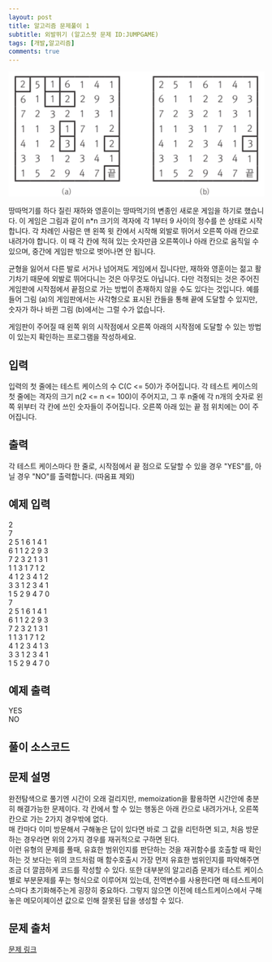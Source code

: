 ```yaml
---
layout: post
title: 알고리즘 문제풀이 1
subtitle: 외발뛰기 (알고스팟 문제 ID:JUMPGAME)
tags: [개발,알고리즘]
comments: true
---    
```



![problem-img](/assets/img/jumpgame.png)

땅따먹기를 하다 질린 재하와 영훈이는 땅따먹기의 변종인 새로운 게임을 하기로 했습니다. 이 게임은 그림과 같이 n*n 크기의 격자에 각 1부터 9 사이의 정수를 쓴 상태로 시작합니다. 각 차례인 사람은 맨 왼쪽 윗 칸에서 시작해 외발로 뛰어서 오른쪽 아래 칸으로 내려가야 합니다. 이 때 각 칸에 적혀 있는 숫자만큼 오른쪽이나 아래 칸으로 움직일 수 있으며, 중간에 게임판 밖으로 벗어나면 안 됩니다.

균형을 잃어서 다른 발로 서거나 넘어져도 게임에서 집니다만, 재하와 영훈이는 젊고 활기차기 때문에 외발로 뛰어다니는 것은 아무것도 아닙니다. 다만 걱정되는 것은 주어진 게임판에 시작점에서 끝점으로 가는 방법이 존재하지 않을 수도 있다는 것입니다. 예를 들어 그림 (a)의 게임판에서는 사각형으로 표시된 칸들을 통해 끝에 도달할 수 있지만, 숫자가 하나 바뀐 그림 (b)에서는 그럴 수가 없습니다.

게임판이 주어질 때 왼쪽 위의 시작점에서 오른쪽 아래의 시작점에 도달할 수 있는 방법이 있는지 확인하는 프로그램을 작성하세요.

## 입력

입력의 첫 줄에는 테스트 케이스의 수 C(C <= 50)가 주어집니다. 각 테스트 케이스의 첫 줄에는 격자의 크기 n(2 <= n <= 100)이 주어지고, 그 후 n줄에 각 n개의 숫자로 왼쪽 위부터 각 칸에 쓰인 숫자들이 주어집니다. 오른쪽 아래 있는 끝 점 위치에는 0이 주어집니다.

## 출력

각 테스트 케이스마다 한 줄로, 시작점에서 끝 점으로 도달할 수 있을 경우 "YES"를, 아닐 경우 "NO"를 출력합니다. (따옴표 제외)


## 예제 입력
2  
7  
2 5 1 6 1 4 1  
6 1 1 2 2 9 3  
7 2 3 2 1 3 1  
1 1 3 1 7 1 2  
4 1 2 3 4 1 2  
3 3 1 2 3 4 1  
1 5 2 9 4 7 0  
7  
2 5 1 6 1 4 1  
6 1 1 2 2 9 3  
7 2 3 2 1 3 1  
1 1 3 1 7 1 2  
4 1 2 3 4 1 3  
3 3 1 2 3 4 1  
1 5 2 9 4 7 0   

## 예제 출력
YES  
NO  

## 풀이 소스코드  
<script src="https://gist.github.com/overflow218/709272097d22fe1f25ef8a0c0eba0195.js"></script>  

## 문제 설명  

완전탐색으로 풀기엔 시간이 오래 걸리지만, memoization을 활용하면 시간안에 충분히 해결가능한 문제이다. 각 칸에서 할 수 있는 행동은 아래 칸으로 내려가거나, 오른쪽 칸으로 가는 2가지 경우밖에 없다.  
매 칸마다 이미 방문해서 구해놓은 답이 있다면 바로 그 값을 리턴하면 되고, 처음 방문하는 경우라면 위의 2가지 경우를 재귀적으로 구하면 된다.  
이런 유형의 문제를 풀때, 유효한 범위인지를 판단하는 것을 재귀함수를 호출할 때 확인하는 것 보다는 위의 코드처럼 매 함수호출시 가장 먼저 유효한 범위인지를 파악해주면 조금 더 깔끔하게 코드를 작성할 수 있다.
또한 대부분의 알고리즘 문제가 테스트 케이스별로 부분문제를 푸는 형식으로 이루어져 있는데, 전역변수를 사용한다면 매 테스트케이스마다 초기화해주는게 굉장히 중요하다. 그렇지 않으면 이전에 테스트케이스에서 구해놓은 메모이제이션 값으로 인해 잘못된 답을 생성할 수 있다.  

## 문제 출처  

<a href="https://www.algospot.com/judge/problem/read/JUMPGAME"> 문제 링크 </a>
